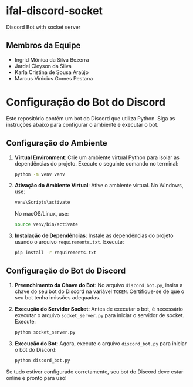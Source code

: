 # ifal-discord-socket
 Discord Bot with socket server

## Membros da Equipe

- Ingrid Mônica da Silva Bezerra
- Jardel Cleyson da Silva
- Karla Cristina de Sousa Araújo
- Marcus Vinicius Gomes Pestana


# Configuração do Bot do Discord

Este repositório contém um bot do Discord que utiliza Python. Siga as instruções abaixo para configurar o ambiente e executar o bot.

## Configuração do Ambiente

1. **Virtual Environment**: Crie um ambiente virtual Python para isolar as dependências do projeto. Execute o seguinte comando no terminal:

    ```bash
    python -m venv venv
    ```

2. **Ativação do Ambiente Virtual**: Ative o ambiente virtual. No Windows, use:

    ```bash
    venv\Scripts\activate
    ```

    No macOS/Linux, use:

    ```bash
    source venv/bin/activate
    ```

3. **Instalação de Dependências**: Instale as dependências do projeto usando o arquivo `requirements.txt`. Execute:

    ```bash
    pip install -r requirements.txt
    ```

## Configuração do Bot do Discord

1. **Preenchimento da Chave do Bot**: No arquivo `discord_bot.py`, insira a chave do seu bot do Discord na variável `TOKEN`. Certifique-se de que o seu bot tenha imissões adequadas.

2. **Execução do Servidor Socket**: Antes de executar o bot, é necessário executar o arquivo `socket_server.py` para iniciar o servidor de socket. Execute:

    ```bash
    python socket_server.py
    ```

3. **Execução do Bot**: Agora, execute o arquivo `discord_bot.py` para iniciar o bot do Discord:

    ```bash
    python discord_bot.py
    ```

Se tudo estiver configurado corretamente, seu bot do Discord deve estar online e pronto para uso!

